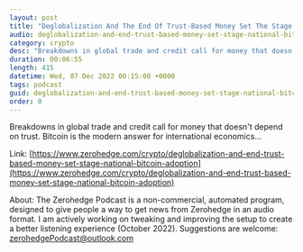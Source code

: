 ```yaml
---
layout: post
title: "Deglobalization And The End Of Trust-Based Money Set The Stage For National Bitcoin Adoption"
audio: deglobalization-and-end-trust-based-money-set-stage-national-bitcoin-adoption-0
category: crypto
desc: "Breakdowns in global trade and credit call for money that doesn't depend on trust. Bitcoin is the modern answer for international economics..."
duration: 00:06:55
length: 415
datetime: Wed, 07 Dec 2022 00:15:00 +0000
tags: podcast
guid: deglobalization-and-end-trust-based-money-set-stage-national-bitcoin-adoption-0
order: 0
---
```

Breakdowns in global trade and credit call for money that doesn't depend on trust. Bitcoin is the modern answer for international economics...

Link: [https://www.zerohedge.com/crypto/deglobalization-and-end-trust-based-money-set-stage-national-bitcoin-adoption](https://www.zerohedge.com/crypto/deglobalization-and-end-trust-based-money-set-stage-national-bitcoin-adoption)

About: The Zerohedge Podcast is a non-commercial, automated program, designed to give people a way to get news from Zerohedge in an audio format.  I am actively working on tweaking and improving the setup to create a better listening experience (October 2022).  Suggestions are welcome: [zerohedgePodcast@outlook.com](mailto:zerohedgePodcast@outlook.com)